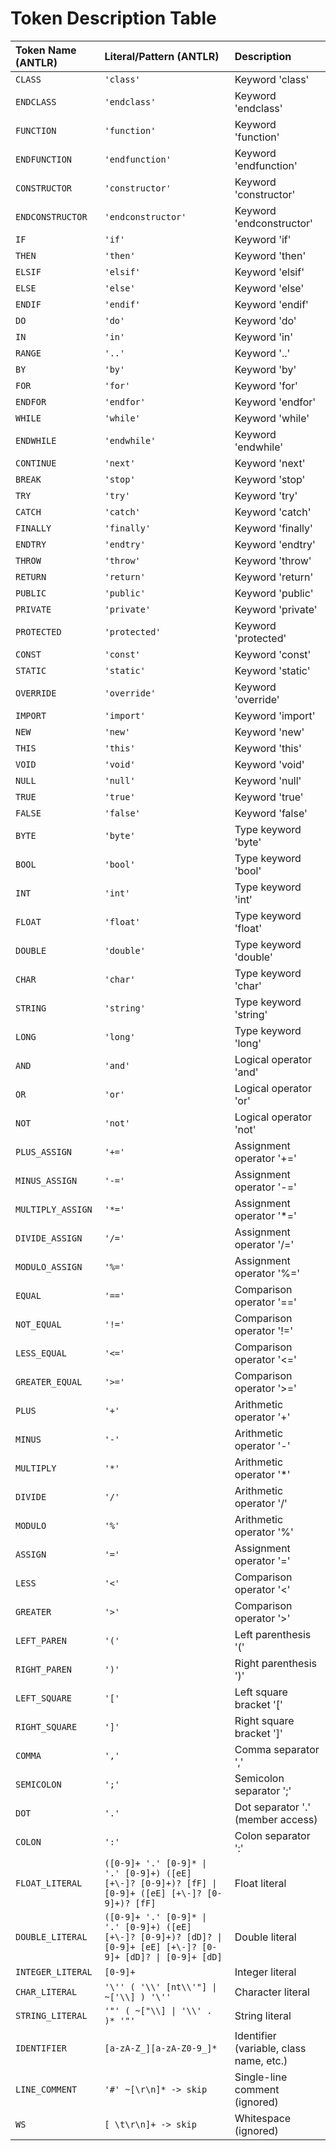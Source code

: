 # Token Description Table

| Token Name (ANTLR) | Literal/Pattern (ANTLR)                                                                                           | Description                             |
|:-------------------|:------------------------------------------------------------------------------------------------------------------|:----------------------------------------|
| `CLASS`            | `'class'`                                                                                                         | Keyword 'class'                         |
| `ENDCLASS`         | `'endclass'`                                                                                                      | Keyword 'endclass'                      |
| `FUNCTION`         | `'function'`                                                                                                      | Keyword 'function'                      |
| `ENDFUNCTION`      | `'endfunction'`                                                                                                   | Keyword 'endfunction'                   |
| `CONSTRUCTOR`      | `'constructor'`                                                                                                   | Keyword 'constructor'                   |
| `ENDCONSTRUCTOR`   | `'endconstructor'`                                                                                                | Keyword 'endconstructor'                |
| `IF`               | `'if'`                                                                                                            | Keyword 'if'                            |
| `THEN`             | `'then'`                                                                                                          | Keyword 'then'                          |
| `ELSIF`            | `'elsif'`                                                                                                         | Keyword 'elsif'                         |
| `ELSE`             | `'else'`                                                                                                          | Keyword 'else'                          |
| `ENDIF`            | `'endif'`                                                                                                         | Keyword 'endif'                         |
| `DO`               | `'do'`                                                                                                            | Keyword 'do'                            |
| `IN`               | `'in'`                                                                                                            | Keyword 'in'                            |
| `RANGE`            | `'..'`                                                                                                            | Keyword '..'                            |
| `BY`               | `'by'`                                                                                                            | Keyword 'by'                            |
| `FOR`              | `'for'`                                                                                                           | Keyword 'for'                           |
| `ENDFOR`           | `'endfor'`                                                                                                        | Keyword 'endfor'                        |
| `WHILE`            | `'while'`                                                                                                         | Keyword 'while'                         |
| `ENDWHILE`         | `'endwhile'`                                                                                                      | Keyword 'endwhile'                      |
| `CONTINUE`         | `'next'`                                                                                                          | Keyword 'next'                          |
| `BREAK`            | `'stop'`                                                                                                          | Keyword 'stop'                          |
| `TRY`              | `'try'`                                                                                                           | Keyword 'try'                           |
| `CATCH`            | `'catch'`                                                                                                         | Keyword 'catch'                         |
| `FINALLY`          | `'finally'`                                                                                                       | Keyword 'finally'                       |
| `ENDTRY`           | `'endtry'`                                                                                                        | Keyword 'endtry'                        |
| `THROW`            | `'throw'`                                                                                                         | Keyword 'throw'                         |
| `RETURN`           | `'return'`                                                                                                        | Keyword 'return'                        |
| `PUBLIC`           | `'public'`                                                                                                        | Keyword 'public'                        |
| `PRIVATE`          | `'private'`                                                                                                       | Keyword 'private'                       |
| `PROTECTED`        | `'protected'`                                                                                                     | Keyword 'protected'                     |
| `CONST`            | `'const'`                                                                                                         | Keyword 'const'                         |
| `STATIC`           | `'static'`                                                                                                        | Keyword 'static'                        |
| `OVERRIDE`         | `'override'`                                                                                                      | Keyword 'override'                      |
| `IMPORT`           | `'import'`                                                                                                        | Keyword 'import'                        |
| `NEW`              | `'new'`                                                                                                           | Keyword 'new'                           |
| `THIS`             | `'this'`                                                                                                          | Keyword 'this'                          |
| `VOID`             | `'void'`                                                                                                          | Keyword 'void'                          |
| `NULL`             | `'null'`                                                                                                          | Keyword 'null'                          |
| `TRUE`             | `'true'`                                                                                                          | Keyword 'true'                          |
| `FALSE`            | `'false'`                                                                                                         | Keyword 'false'                         |
| `BYTE`             | `'byte'`                                                                                                          | Type keyword 'byte'                     |
| `BOOL`             | `'bool'`                                                                                                          | Type keyword 'bool'                     |
| `INT`              | `'int'`                                                                                                           | Type keyword 'int'                      |
| `FLOAT`            | `'float'`                                                                                                         | Type keyword 'float'                    |
| `DOUBLE`           | `'double'`                                                                                                        | Type keyword 'double'                   |
| `CHAR`             | `'char'`                                                                                                          | Type keyword 'char'                     |
| `STRING`           | `'string'`                                                                                                        | Type keyword 'string'                   |
| `LONG`             | `'long'`                                                                                                          | Type keyword 'long'                     |
| `AND`              | `'and'`                                                                                                           | Logical operator 'and'                  |
| `OR`               | `'or'`                                                                                                            | Logical operator 'or'                   |
| `NOT`              | `'not'`                                                                                                           | Logical operator 'not'                  |
| `PLUS_ASSIGN`      | `'+='`                                                                                                            | Assignment operator '+='                |
| `MINUS_ASSIGN`     | `'-='`                                                                                                            | Assignment operator '-='                |
| `MULTIPLY_ASSIGN`  | `'*='`                                                                                                            | Assignment operator '*='                |
| `DIVIDE_ASSIGN`    | `'/='`                                                                                                            | Assignment operator '/='                |
| `MODULO_ASSIGN`    | `'%='`                                                                                                            | Assignment operator '%='                |
| `EQUAL`            | `'=='`                                                                                                            | Comparison operator '=='                |
| `NOT_EQUAL`        | `'!='`                                                                                                            | Comparison operator '!='                |
| `LESS_EQUAL`       | `'<='`                                                                                                            | Comparison operator '<='                |
| `GREATER_EQUAL`    | `'>='`                                                                                                            | Comparison operator '>='                |
| `PLUS`             | `'+'`                                                                                                             | Arithmetic operator '+'                 |
| `MINUS`            | `'-'`                                                                                                             | Arithmetic operator '-'                 |
| `MULTIPLY`         | `'*'`                                                                                                             | Arithmetic operator '*'                 |
| `DIVIDE`           | `'/'`                                                                                                             | Arithmetic operator '/'                 |
| `MODULO`           | `'%'`                                                                                                             | Arithmetic operator '%'                 |
| `ASSIGN`           | `'='`                                                                                                             | Assignment operator '='                 |
| `LESS`             | `'<'`                                                                                                             | Comparison operator '<'                 |
| `GREATER`          | `'>'`                                                                                                             | Comparison operator '>'                 |
| `LEFT_PAREN`       | `'('`                                                                                                             | Left parenthesis '('                    |
| `RIGHT_PAREN`      | `')'`                                                                                                             | Right parenthesis ')'                   |
| `LEFT_SQUARE`      | `'['`                                                                                                             | Left square bracket '['                 |
| `RIGHT_SQUARE`     | `']'`                                                                                                             | Right square bracket ']'                |
| `COMMA`            | `','`                                                                                                             | Comma separator ','                     |
| `SEMICOLON`        | `';'`                                                                                                             | Semicolon separator ';'                 |
| `DOT`              | `'.'`                                                                                                             | Dot separator '.' (member access)       |
| `COLON`            | `':'`                                                                                                             | Colon separator ':'                     |
| `FLOAT_LITERAL`    | `([0-9]+ '.' [0-9]* \| '.' [0-9]+) ([eE] [+\-]? [0-9]+)? [fF] \| [0-9]+ ([eE] [+\-]? [0-9]+)? [fF]`               | Float literal                           |
| `DOUBLE_LITERAL`   | `([0-9]+ '.' [0-9]* \| '.' [0-9]+) ([eE] [+\-]? [0-9]+)? [dD]? \| [0-9]+ [eE] [+\-]? [0-9]+ [dD]? \| [0-9]+ [dD]` | Double literal                          |
| `INTEGER_LITERAL`  | `[0-9]+`                                                                                                          | Integer literal                         |
| `CHAR_LITERAL`     | `'\'' ( '\\' [nt\\'"] \| ~['\\] ) '\''`                                                                           | Character literal                       |
| `STRING_LITERAL`   | `'"' ( ~["\\] \| '\\' . )* '"'`                                                                                   | String literal                          |
| `IDENTIFIER`       | `[a-zA-Z_][a-zA-Z0-9_]*`                                                                                          | Identifier (variable, class name, etc.) |
| `LINE_COMMENT`     | `'#' ~[\r\n]* -> skip`                                                                                            | Single-line comment (ignored)           |
| `WS`               | `[ \t\r\n]+ -> skip`                                                                                              | Whitespace (ignored)                    |
